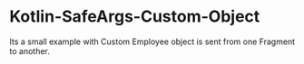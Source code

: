 # Kotlin-SafeArgs-Custom-Object
Its a small example with Custom Employee object is sent from one Fragment to another. 
